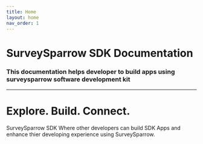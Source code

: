 ```yaml
---
title: Home
layout: home
nav_order: 1
---
```



# SurveySparrow SDK Documentation
### This documentation helps developer to build apps using surveysparrow software development kit

---

# **Explore.** **Build.** **Connect.**

 SurveySparrow SDK Where other developers can build SDK Apps and enhance thier developing experience using SurveySparrow.


